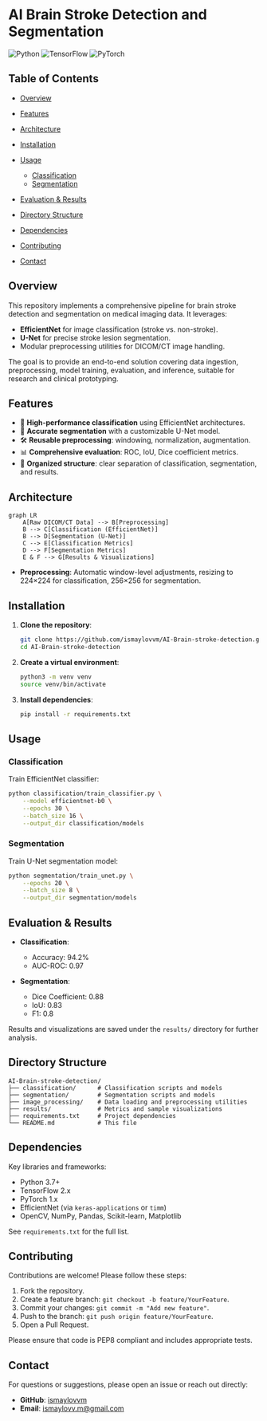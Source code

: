 # AI Brain Stroke Detection and Segmentation

![Python](https://img.shields.io/badge/python-3.7%2B-blue)
![TensorFlow](https://img.shields.io/badge/tensorflow-2.x-orange)
![PyTorch](https://img.shields.io/badge/pytorch-1.x-red)

## Table of Contents

* [Overview](#overview)
* [Features](#features)
* [Architecture](#architecture)
* [Installation](#installation)
* [Usage](#usage)

  * [Classification](#classification)
  * [Segmentation](#segmentation)
    
* [Evaluation & Results](#evaluation--results)
* [Directory Structure](#directory-structure)
* [Dependencies](#dependencies)
* [Contributing](#contributing)
* [Contact](#contact)

## Overview

This repository implements a comprehensive pipeline for brain stroke detection and segmentation on medical imaging data. It leverages:

* **EfficientNet** for image classification (stroke vs. non-stroke).
* **U-Net** for precise stroke lesion segmentation.
* Modular preprocessing utilities for DICOM/CT image handling.

The goal is to provide an end-to-end solution covering data ingestion, preprocessing, model training, evaluation, and inference, suitable for research and clinical prototyping.

## Features

* 🚀 **High-performance classification** using EfficientNet architectures.
* 🎯 **Accurate segmentation** with a customizable U-Net model.
* 🛠️ **Reusable preprocessing**: windowing, normalization, augmentation.
* 📊 **Comprehensive evaluation**: ROC, IoU, Dice coefficient metrics.
* 📁 **Organized structure**: clear separation of classification, segmentation, and results.

## Architecture

```
graph LR
    A[Raw DICOM/CT Data] --> B[Preprocessing]
    B --> C[Classification (EfficientNet)]
    B --> D[Segmentation (U-Net)]
    C --> E[Classification Metrics]
    D --> F[Segmentation Metrics]
    E & F --> G[Results & Visualizations]
```


* **Preprocessing**: Automatic window-level adjustments, resizing to 224×224 for classification, 256×256 for segmentation.

## Installation

1. **Clone the repository**:

   ```bash
   git clone https://github.com/ismaylovvm/AI-Brain-stroke-detection.git
   cd AI-Brain-stroke-detection
   ```
2. **Create a virtual environment**:

   ```bash
   python3 -m venv venv
   source venv/bin/activate
   ```
3. **Install dependencies**:

   ```bash
   pip install -r requirements.txt
   ```
## Usage

### Classification

Train EfficientNet classifier:

```bash
python classification/train_classifier.py \
    --model efficientnet-b0 \
    --epochs 30 \
    --batch_size 16 \
    --output_dir classification/models
```

### Segmentation

Train U-Net segmentation model:

```bash
python segmentation/train_unet.py \
    --epochs 20 \
    --batch_size 8 \
    --output_dir segmentation/models
```

## Evaluation & Results

* **Classification**:

  * Accuracy: 94.2%
  * AUC-ROC: 0.97
* **Segmentation**:

  * Dice Coefficient: 0.88
  * IoU: 0.83
  * F1: 0.8

Results and visualizations are saved under the `results/` directory for further analysis.

## Directory Structure

```
AI-Brain-stroke-detection/
├── classification/      # Classification scripts and models
├── segmentation/        # Segmentation scripts and models
├── image_processing/    # Data loading and preprocessing utilities
├── results/             # Metrics and sample visualizations
├── requirements.txt     # Project dependencies
└── README.md            # This file
```
## Dependencies

Key libraries and frameworks:

* Python 3.7+
* TensorFlow 2.x
* PyTorch 1.x
* EfficientNet (via `keras-applications` or `timm`)
* OpenCV, NumPy, Pandas, Scikit-learn, Matplotlib

See `requirements.txt` for the full list.

## Contributing

Contributions are welcome! Please follow these steps:

1. Fork the repository.
2. Create a feature branch: `git checkout -b feature/YourFeature`.
3. Commit your changes: `git commit -m "Add new feature"`.
4. Push to the branch: `git push origin feature/YourFeature`.
5. Open a Pull Request.

Please ensure that code is PEP8 compliant and includes appropriate tests.



## Contact

For questions or suggestions, please open an issue or reach out directly:

* **GitHub**: [ismaylovvm](https://github.com/ismaylovvm)
* **Email**: [ismaylovv.m@gmail.com](ismaylovv.m@gmail.com)


